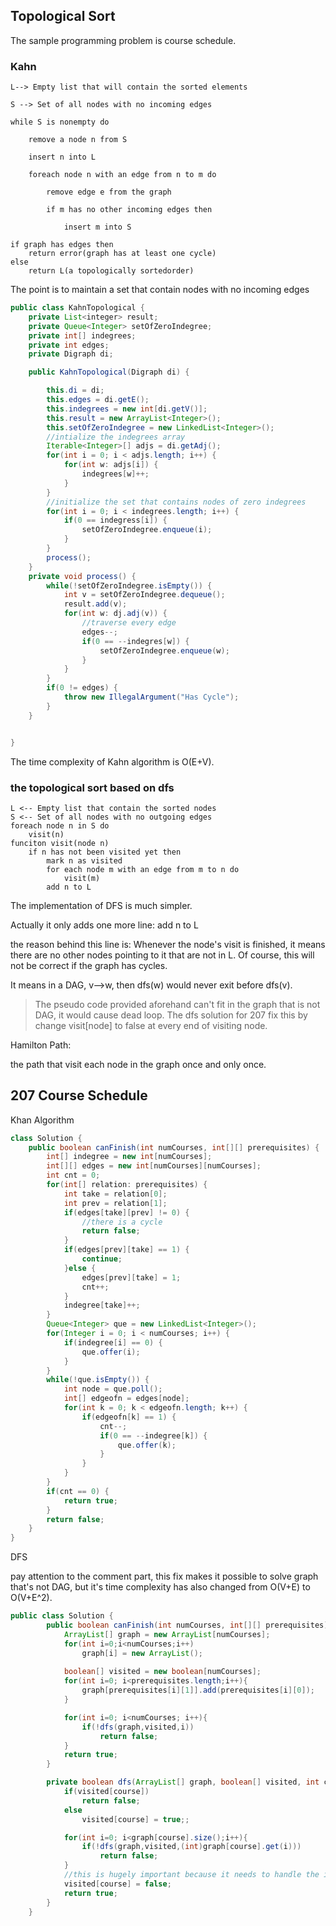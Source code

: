## Topological Sort

The sample programming problem is course schedule.

### Kahn 

```pseudocode
L--> Empty list that will contain the sorted elements

S --> Set of all nodes with no incoming edges

while S is nonempty do

	remove a node n from S

	insert n into L

	foreach node n with an edge from n to m do

		remove edge e from the graph

		if m has no other incoming edges then

			insert m into S

if graph has edges then
	return error(graph has at least one cycle)
else
	return L(a topologically sortedorder)
```

The point is to maintain a set that contain nodes with no incoming edges

```java
public class KahnTopological {
    private List<integer> result;
    private Queue<Integer> setOfZeroIndegree;
    private int[] indegrees;
    private int edges;
    private Digraph di;

    public KahnTopological(Digraph di) {

        this.di = di;
        this.edges = di.getE();
        this.indegrees = new int[di.getV()];
        this.result = new ArrayList<Integer>();
        this.setOfZeroIndegree = new LinkedList<Integer>();
        //intialize the indegrees array
        Iterable<Integer>[] adjs = di.getAdj();
        for(int i = 0; i < adjs.length; i++) {
            for(int w: adjs[i]) {
                indegrees[w]++;
            }
        }
        //initialize the set that contains nodes of zero indegrees
        for(int i = 0; i < indegrees.length; i++) {
            if(0 == indegress[i]) {
                setOfZeroIndegree.enqueue(i);
            }
        }
        process();
    }
    private void process() {
        while(!setOfZeroIndegree.isEmpty()) {
            int v = setOfZeroIndegree.dequeue();
            result.add(v);
            for(int w: dj.adj(v)) {
                //traverse every edge
                edges--;
                if(0 == --indegres[w]) {
                    setOfZeroIndegree.enqueue(w);
                }
            }
        }
        if(0 != edges) {
            throw new IllegalArgument("Has Cycle");
        }
    }


}
```

The time complexity of Kahn algorithm is O(E+V).



### the topological sort based on dfs ###

```pseudocode
L <-- Empty list that contain the sorted nodes
S <-- Set of all nodes with no outgoing edges
foreach node n in S do
	visit(n)
funciton visit(node n)
	if n has not been visited yet then
		mark n as visited
		for each node m with an edge from m to n do
			visit(m)
		add n to L
```

The implementation of DFS is much simpler. 

Actually it only adds one more line: add n to L

the reason behind this line is:  Whenever the node's visit is finished, it means there are no other nodes pointing to it that are  not in L. Of course, this will not be correct if the graph has cycles.

It means in a DAG, v-->w, then dfs(w) would never exit before dfs(v).

> The pseudo code provided aforehand can't fit in the graph that is not DAG, it would cause dead loop. The dfs solution for 207 fix this by change visit[node] to false at every end of visiting node.

Hamilton Path:

the path that visit each node in the graph once and only once.



## 207 Course Schedule

Khan Algorithm

```java
class Solution {
    public boolean canFinish(int numCourses, int[][] prerequisites) {
        int[] indegree = new int[numCourses];
        int[][] edges = new int[numCourses][numCourses];
        int cnt = 0;
        for(int[] relation: prerequisites) {
            int take = relation[0];
            int prev = relation[1];
            if(edges[take][prev] != 0) {
                //there is a cycle
                return false;
            }
            if(edges[prev][take] == 1) {
                continue;
            }else {
                edges[prev][take] = 1;
                cnt++;
            }
            indegree[take]++;
        }
        Queue<Integer> que = new LinkedList<Integer>();
        for(Integer i = 0; i < numCourses; i++) {
            if(indegree[i] == 0) {
                que.offer(i);
            }
        }
        while(!que.isEmpty()) {
            int node = que.poll();
            int[] edgeofn = edges[node];
            for(int k = 0; k < edgeofn.length; k++) {
                if(edgeofn[k] == 1) {
                    cnt--;
                    if(0 == --indegree[k]) {
                        que.offer(k);
                    }
                }
            }
        }
        if(cnt == 0) {
            return true;
        }
        return false;
    }
}
```

DFS

pay attention to the comment part, this fix makes it possible to solve graph that's not DAG, but it's time complexity has also changed from O(V+E) to O(V+E^2).

```java
public class Solution {
        public boolean canFinish(int numCourses, int[][] prerequisites) {
            ArrayList[] graph = new ArrayList[numCourses];
            for(int i=0;i<numCourses;i++)
                graph[i] = new ArrayList();
                
            boolean[] visited = new boolean[numCourses];
            for(int i=0; i<prerequisites.length;i++){
                graph[prerequisites[i][1]].add(prerequisites[i][0]);
            }

            for(int i=0; i<numCourses; i++){
                if(!dfs(graph,visited,i))
                    return false;
            }
            return true;
        }

        private boolean dfs(ArrayList[] graph, boolean[] visited, int course){
            if(visited[course])
                return false;
            else
                visited[course] = true;;

            for(int i=0; i<graph[course].size();i++){
                if(!dfs(graph,visited,(int)graph[course].get(i)))
                    return false;
            }
            //this is hugely important because it needs to handle the in-DAG situation
            visited[course] = false;
            return true;
        }
    }
```



